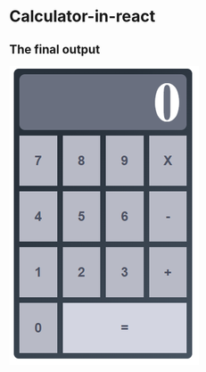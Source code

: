 # Calculator-in-react
 
## The final output 
![CALC](https://github.com/badawyn/Calculator-in-react/blob/main/Cal.PNG)


